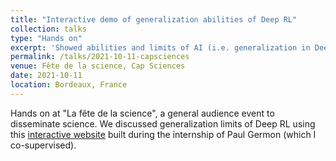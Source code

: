 ```yaml
---
title: "Interactive demo of generalization abilities of Deep RL"
collection: talks
type: "Hands on"
excerpt: 'Showed abilities and limits of AI (i.e. generalization in Deep RL) using an interactive demo at a dissemination event'
permalink: /talks/2021-10-11-capsciences
venue: Fête de la science, Cap Sciences
date: 2021-10-11
location: Bordeaux, France
---
```

Hands on at "La fête de la science", a general audience event to disseminate science. We discussed generalization limits of Deep RL using this [interactive website](https://developmentalsystems.org/Interactive_DeepRL_Demo/) built during the internship of Paul Germon (which I co-supervised).
